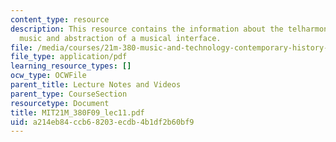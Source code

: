 ```yaml
---
content_type: resource
description: This resource contains the information about the telharmonium, electric
  music and abstraction of a musical interface.
file: /media/courses/21m-380-music-and-technology-contemporary-history-and-aesthetics-fall-2009/a214eb84ccb68203ecdb4b1df2b60bf9_MIT21M_380F09_lec11.pdf
file_type: application/pdf
learning_resource_types: []
ocw_type: OCWFile
parent_title: Lecture Notes and Videos
parent_type: CourseSection
resourcetype: Document
title: MIT21M_380F09_lec11.pdf
uid: a214eb84-ccb6-8203-ecdb-4b1df2b60bf9
---
```

